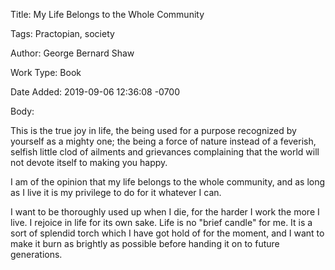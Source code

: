 Title:  My Life Belongs to the Whole Community

Tags:   Practopian, society

Author: George Bernard Shaw

Work Type: Book

Date Added: 2019-09-06 12:36:08 -0700

Body: 

This is the true joy in life, the being used for a purpose recognized by yourself as a mighty one; the being a force of nature instead of a feverish, selfish little clod of ailments and grievances complaining that the world will not devote itself to making you happy.

I am of the opinion that my life belongs to the whole community, and as long as I live it is my privilege to do for it whatever I can.

I want to be thoroughly used up when I die, for the harder I work the more I live. I rejoice in life for its own sake. Life is no "brief candle" for me. It is a sort of splendid torch which I have got hold of for the moment, and I want to make it burn as brightly as possible before handing it on to future generations.

